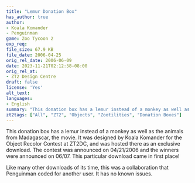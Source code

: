 ```yaml
---
title: "Lemur Donation Box"
has_author: true
author: 
- Koala Komander
- Penguinman
game: Zoo Tycoon 2
exp_req: 
file_size: 67.9 KB
file_date: 2006-04-25
orig_rel_date: 2006-06-09
date: 2023-11-21T02:12:58-08:00
orig_rel_at: 
- ZT2 Design Centre
draft: false
license: 'Yes'
alt_text: 
languages:
- English
summary: "This donation box has a lemur instead of a monkey as well as the animals from Madagascar, the movie."
zt2tags: ["All", "ZT2", "Objects", "Zootilities", "Donation Boxes"]
---
```

This donation box has a lemur instead of a monkey as well as the animals from Madagascar, the movie. It was designed by Koala Komander for the Object Recolor Contest at ZT2DC, and was hosted there as an exclusive download. The contest was announced on 04/21/2006 and the winners were announced on 06/07. This particular download came in first place!

Like many other downloads of its time, this was a collaboration that Penguinman coded for another user. It has no known issues.